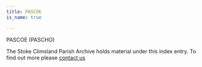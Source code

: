 ```yaml
---
title: PASCOE
is_name: true

---
```


PASCOE (PASCHO)


The Stoke Climsland Parish Archive holds material under this index entry. To find out more please [contact us](/contact/)
